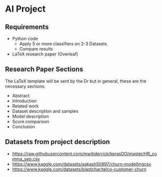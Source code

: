 # AI Project

## Requirements

- Python code
  - Apply 5 or more classifiers on 2-3 Datasets
  - Compare results
- LaTeX research paper (Overleaf)

## Research Paper Sections

The LaTeX template will be sent by the Dr but in general, these are the necessary sections.

- Abstract
- Introduction
- Related work
- Dataset description and samples
- Model description
- Score comparison
- Conclusion

## Datasets from project description

- <https://raw.githubusercontent.com/mwitiderrick/kerasDO/master/HR_comma_sep.csv>
- <https://www.kaggle.com/datasets/aakash50897/churn-modellingcsv>
- <https://www.kaggle.com/datasets/blastchar/telco-customer-churn>
